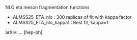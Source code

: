 NLO eta meson fragmentation functions
   - ALMSS25_ETA_nlo         : 300 replicas of fit with kappa factor
   - ALMSS25_ETA_nlo_kappa1  : Best fit, kappa=1

arXiv: ... [hep-ph]